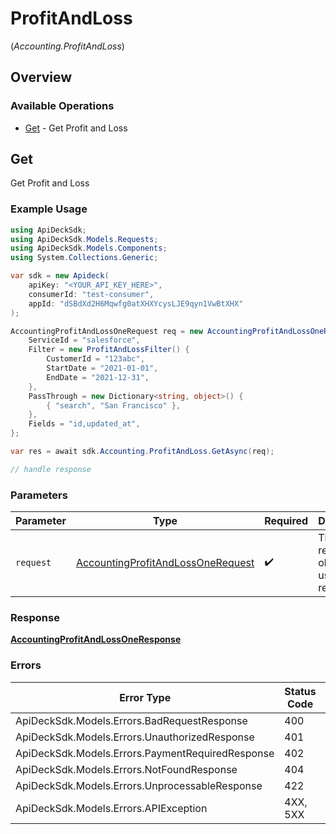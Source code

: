 # ProfitAndLoss
(*Accounting.ProfitAndLoss*)

## Overview

### Available Operations

* [Get](#get) - Get Profit and Loss

## Get

Get Profit and Loss

### Example Usage

```csharp
using ApiDeckSdk;
using ApiDeckSdk.Models.Requests;
using ApiDeckSdk.Models.Components;
using System.Collections.Generic;

var sdk = new Apideck(
    apiKey: "<YOUR_API_KEY_HERE>",
    consumerId: "test-consumer",
    appId: "dSBdXd2H6Mqwfg0atXHXYcysLJE9qyn1VwBtXHX"
);

AccountingProfitAndLossOneRequest req = new AccountingProfitAndLossOneRequest() {
    ServiceId = "salesforce",
    Filter = new ProfitAndLossFilter() {
        CustomerId = "123abc",
        StartDate = "2021-01-01",
        EndDate = "2021-12-31",
    },
    PassThrough = new Dictionary<string, object>() {
        { "search", "San Francisco" },
    },
    Fields = "id,updated_at",
};

var res = await sdk.Accounting.ProfitAndLoss.GetAsync(req);

// handle response
```

### Parameters

| Parameter                                                                                       | Type                                                                                            | Required                                                                                        | Description                                                                                     |
| ----------------------------------------------------------------------------------------------- | ----------------------------------------------------------------------------------------------- | ----------------------------------------------------------------------------------------------- | ----------------------------------------------------------------------------------------------- |
| `request`                                                                                       | [AccountingProfitAndLossOneRequest](../../Models/Requests/AccountingProfitAndLossOneRequest.md) | :heavy_check_mark:                                                                              | The request object to use for the request.                                                      |

### Response

**[AccountingProfitAndLossOneResponse](../../Models/Requests/AccountingProfitAndLossOneResponse.md)**

### Errors

| Error Type                                       | Status Code                                      | Content Type                                     |
| ------------------------------------------------ | ------------------------------------------------ | ------------------------------------------------ |
| ApiDeckSdk.Models.Errors.BadRequestResponse      | 400                                              | application/json                                 |
| ApiDeckSdk.Models.Errors.UnauthorizedResponse    | 401                                              | application/json                                 |
| ApiDeckSdk.Models.Errors.PaymentRequiredResponse | 402                                              | application/json                                 |
| ApiDeckSdk.Models.Errors.NotFoundResponse        | 404                                              | application/json                                 |
| ApiDeckSdk.Models.Errors.UnprocessableResponse   | 422                                              | application/json                                 |
| ApiDeckSdk.Models.Errors.APIException            | 4XX, 5XX                                         | \*/\*                                            |